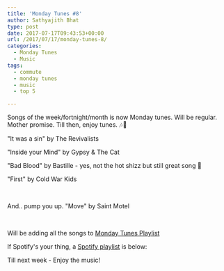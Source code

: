 ```yaml
---
title: 'Monday Tunes #8'
author: Sathyajith Bhat
type: post
date: 2017-07-17T09:43:53+00:00
url: /2017/07/17/monday-tunes-8/
categories:
  - Monday Tunes
  - Music
tags:
  - commute
  - monday tunes
  - music
  - top 5

---
```

Songs of the week/fortnight/month is now Monday tunes. Will be regular. Mother promise. Till then, enjoy tunes. &#x1f3b6;&#x1f3b5;



"It was a sin" by The Revivalists



"Inside your Mind" by Gypsy & The Cat



"Bad Blood" by Bastille - yes, not the hot shizz but still great song 🙂



"First" by Cold War Kids



&nbsp;

And.. pump you up. "Move" by Saint Motel



&nbsp;

Will be adding all the songs to <a href="https://www.youtube.com/playlist?list=PLxKOjmEYzYcTogkkHfq_7tObgpFLEMmG4" target="_blank" rel="noopener">Monday Tunes Playlist</a>

If Spotify's your thing, a <a href="https://open.spotify.com/user/sathyabhat/playlist/2L5gZLGx8lL1g5nHqJdkKp" target="_blank" rel="noopener">Spotify playlist</a> is below:



Till next week - Enjoy the music!